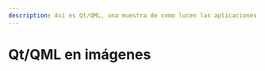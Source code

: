 ```yaml
---
description: Así es Qt/QML, una muestra de como lucen las aplicaciones.
---
```


# Qt/QML en imágenes

